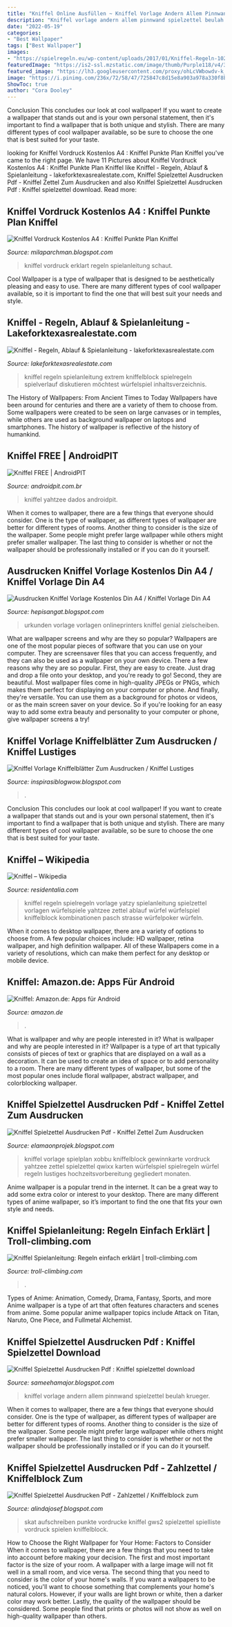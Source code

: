 ```yaml
---
title: "Kniffel Online Ausfüllen ~ Kniffel Vorlage Andern Allem Pinnwand Spielzettel Beulah Krueger"
description: "Kniffel vorlage andern allem pinnwand spielzettel beulah krueger"
date: "2022-05-19"
categories:
- "Best Wallpaper"
tags: ["Best Wallpaper"]
images:
- "https://spielregeln.eu/wp-content/uploads/2017/01/Kniffel-Regeln-1024x821.png"
featuredImage: "https://is2-ssl.mzstatic.com/image/thumb/Purple118/v4/32/52/21/3252210c-d147-c503-6492-2457310e3d3c/mzl.liiadpij.png/480x270bb.jpg"
featured_image: "https://lh3.googleusercontent.com/proxy/ohLcVWbowdv-k_C5Ofe20P-TdFyDrsJOohEZgrX8rRI9hCWKaiFfTb3WK8iIhm7GUT8ILRNycPCT9tSr5nwfoqQkPWKjx9IqpuKTo7R596o-kNb9XTHk-ZyJvMU3ZwsVuMO3ky1u8fs75Fx4D8QeQL8pbyt7MWxM56_3BKV3z9AV=w1200-h630-p-k-no-nu"
image: "https://i.pinimg.com/236x/72/58/47/725847c8d15e8a903a978a330f8baf4f.jpg"
ShowToc: true
author: "Cora Dooley"
---
```



Conclusion
This concludes our look at cool wallpaper! If you want to create a wallpaper that stands out and is your own personal statement, then it's important to find a wallpaper that is both unique and stylish. There are many different types of cool wallpaper available, so be sure to choose the one that is best suited for your taste.

	

		
looking for Kniffel Vordruck Kostenlos A4 : Kniffel Punkte Plan Kniffel you've came to the right page. We have 11 Pictures about Kniffel Vordruck Kostenlos A4 : Kniffel Punkte Plan Kniffel like Kniffel - Regeln, Ablauf &amp; Spielanleitung - lakeforktexasrealestate.com, Kniffel Spielzettel Ausdrucken Pdf - Kniffel Zettel Zum Ausdrucken and also Kniffel Spielzettel Ausdrucken Pdf : Kniffel spielzettel download. Read more:
		
    
## Kniffel Vordruck Kostenlos A4 : Kniffel Punkte Plan Kniffel

<img loading=lazy src="https://i.ebayimg.com/images/g/SjUAAOSwxw1Zty4G/s-l400.jpg" onerror="this.onerror=null;this.src='https://tse3.mm.bing.net/th?id=OIP.V5M1Fz0QMJTn3QW_sGrPxgAAAA&amp;pid=15.1';" alt="Kniffel Vordruck Kostenlos A4 : Kniffel Punkte Plan Kniffel">

_Source: milaparchman.blogspot.com_

>kniffel vordruck erklart regeln spielanleitung schaut. 

	

Cool Wallpaper is a type of wallpaper that is designed to be aesthetically pleasing and easy to use. There are many different types of cool wallpaper available, so it is important to find the one that will best suit your needs and style.

    
## Kniffel - Regeln, Ablauf &amp; Spielanleitung - Lakeforktexasrealestate.com

<img loading=lazy src="https://i1.ytimg.com/vi/pdLtzYl3D74/maxresdefault.jpg" onerror="this.onerror=null;this.src='https://tse3.mm.bing.net/th?id=OIP.wCFE_kqh13bdXC8H2OWSQAHaEK&amp;pid=15.1';" alt="Kniffel - Regeln, Ablauf &amp; Spielanleitung - lakeforktexasrealestate.com">

_Source: lakeforktexasrealestate.com_

>kniffel regeln spielanleitung extrem kniffelblock spielregeln spielverlauf diskutieren möchtest würfelspiel inhaltsverzeichnis. 

	

The History of Wallpapers: From Ancient Times to Today
Wallpapers have been around for centuries and there are a variety of them to choose from. Some wallpapers were created to be seen on large canvases or in temples, while others are used as background wallpaper on laptops and smartphones. The history of wallpaper is reflective of the history of humankind.

    
## Kniffel FREE | AndroidPIT

<img loading=lazy src="https://fscl01.fonpit.de/arss/26/413426.jpg" onerror="this.onerror=null;this.src='https://tse3.mm.bing.net/th?id=OIP.poZPlT9c5flpO0nYGGBKqAHaMW&amp;pid=15.1';" alt="Kniffel FREE | AndroidPIT">

_Source: androidpit.com.br_

>kniffel yahtzee dados androidpit. 

	

When it comes to wallpaper, there are a few things that everyone should consider. One is the type of wallpaper, as different types of wallpaper are better for different types of rooms. Another thing to consider is the size of the wallpaper. Some people might prefer large wallpaper while others might prefer smaller wallpaper. The last thing to consider is whether or not the wallpaper should be professionally installed or if you can do it yourself.

    
## Ausdrucken Kniffel Vorlage Kostenlos Din A4 / Kniffel Vorlage Din A4

<img loading=lazy src="https://www.onlineprinters.de/$WS/diedruckerei/shopdata/web/images/main_DE/lp_certificate_samples/Urk25-dina5.jpg" onerror="this.onerror=null;this.src='https://tse4.mm.bing.net/th?id=OIP.T7mD_WnPbHoJkDM-lyEB-wAAAA&amp;pid=15.1';" alt="Ausdrucken Kniffel Vorlage Kostenlos Din A4 / Kniffel Vorlage Din A4">

_Source: hepisangat.blogspot.com_

>urkunden vorlage vorlagen onlineprinters kniffel genial zielscheiben. 

	

What are wallpaper screens and why are they so popular?
Wallpapers are one of the most popular pieces of software that you can use on your computer. They are screensaver files that you can access frequently, and they can also be used as a wallpaper on your own device. There a few reasons why they are so popular. First, they are easy to create. Just drag and drop a file onto your desktop, and you're ready to go! Second, they are beautiful. Most wallpaper files come in high-quality JPEGs or PNGs, which makes them perfect for displaying on your computer or phone. And finally, they're versatile. You can use them as a background for photos or videos, or as the main screen saver on your device. So if you're looking for an easy way to add some extra beauty and personality to your computer or phone, give wallpaper screens a try!

    
## Kniffel Vorlage Kniffelblätter Zum Ausdrucken / Kniffel Lustiges

<img loading=lazy src="https://is2-ssl.mzstatic.com/image/thumb/Purple118/v4/32/52/21/3252210c-d147-c503-6492-2457310e3d3c/mzl.liiadpij.png/480x270bb.jpg" onerror="this.onerror=null;this.src='https://tse4.mm.bing.net/th?id=OIP.V7p8_WynUyNGDpwVI8grEwHaEK&amp;pid=15.1';" alt="Kniffel Vorlage Kniffelblätter Zum Ausdrucken / Kniffel Lustiges">

_Source: inspirasiblogwow.blogspot.com_

>. 

	

Conclusion
This concludes our look at cool wallpaper! If you want to create a wallpaper that stands out and is your own personal statement, then it's important to find a wallpaper that is both unique and stylish. There are many different types of cool wallpaper available, so be sure to choose the one that is best suited for your taste.

    
## Kniffel – Wikipedia

<img loading=lazy src="https://spielregeln.eu/wp-content/uploads/2017/01/Kniffel-Regeln-1024x821.png" onerror="this.onerror=null;this.src='https://tse2.mm.bing.net/th?id=OIP.stWRRES5u-8LSwpfXkJb3gHaF8&amp;pid=15.1';" alt="Kniffel – Wikipedia">

_Source: residentalia.com_

>kniffel regeln spielregeln vorlage yatzy spielanleitung spielzettel vorlagen würfelspiele yahtzee zettel ablauf würfel würfelspiel kniffelblock kombinationen pasch strasse würfelpoker würfeln. 

	

When it comes to desktop wallpaper, there are a variety of options to choose from. A few popular choices include: HD wallpaper, retina wallpaper, and high definition wallpaper. All of these Wallpapers come in a variety of resolutions, which can make them perfect for any desktop or mobile device. 

    
## Kniffel: Amazon.de: Apps Für Android

<img loading=lazy src="https://images-eu.ssl-images-amazon.com/images/I/9193WubgcqL.png" onerror="this.onerror=null;this.src='https://tse4.mm.bing.net/th?id=OIP.VIhzxEOk3PLmvkNH_ZX6GQHaDn&amp;pid=15.1';" alt="Kniffel: Amazon.de: Apps für Android">

_Source: amazon.de_

>. 

	

What is wallpaper and why are people interested in it?
What is wallpaper and why are people interested in it?
Wallpaper is a type of art that typically consists of pieces of text or graphics that are displayed on a wall as a decoration. It can be used to create an idea of space or to add personality to a room. There are many different types of wallpaper, but some of the most popular ones include floral wallpaper, abstract wallpaper, and colorblocking wallpaper.

    
## Kniffel Spielzettel Ausdrucken Pdf - Kniffel Zettel Zum Ausdrucken

<img loading=lazy src="https://i.pinimg.com/236x/72/58/47/725847c8d15e8a903a978a330f8baf4f.jpg" onerror="this.onerror=null;this.src='https://tse4.mm.bing.net/th?id=OIP.kt6gYMnxSA7jX35BEVbjjgAAAA&amp;pid=15.1';" alt="Kniffel Spielzettel Ausdrucken Pdf - Kniffel Zettel Zum Ausdrucken">

_Source: elamaonprojek.blogspot.com_

>kniffel vorlage spielplan xobbu kniffelblock gewinnkarte vordruck yahtzee zettel spielzettel qwixx karten würfelspiel spielregeln würfel regeln lustiges hochzeitsvorbereitung gegliedert monaten. 

	

Anime wallpaper is a popular trend in the internet. It can be a great way to add some extra color or interest to your desktop. There are many different types of anime wallpaper, so it’s important to find the one that fits your own style and needs.

    
## Kniffel Spielanleitung: Regeln Einfach Erklärt | Troll-climbing.com

<img loading=lazy src="http://www.stylejournal.de/wp-content/uploads/2014/11/kniffel-regeln-anleitung-und-online-spielen-700x400.jpg" onerror="this.onerror=null;this.src='https://tse4.mm.bing.net/th?id=OIP.HBxPQInNqrQ6rQMjuZriVwHaEO&amp;pid=15.1';" alt="Kniffel Spielanleitung: Regeln einfach erklärt | troll-climbing.com">

_Source: troll-climbing.com_

>. 

	

Types of Anime: Animation, Comedy, Drama, Fantasy, Sports, and more
Anime wallpaper is a type of art that often features characters and scenes from anime. Some popular anime wallpaper topics include Attack on Titan, Naruto, One Piece, and Fullmetal Alchemist.

    
## Kniffel Spielzettel Ausdrucken Pdf : Kniffel Spielzettel Download

<img loading=lazy src="https://lh3.googleusercontent.com/proxy/ohLcVWbowdv-k_C5Ofe20P-TdFyDrsJOohEZgrX8rRI9hCWKaiFfTb3WK8iIhm7GUT8ILRNycPCT9tSr5nwfoqQkPWKjx9IqpuKTo7R596o-kNb9XTHk-ZyJvMU3ZwsVuMO3ky1u8fs75Fx4D8QeQL8pbyt7MWxM56_3BKV3z9AV=w1200-h630-p-k-no-nu" onerror="this.onerror=null;this.src='https://tse2.mm.bing.net/th?id=OIP.9iXhhhAlqypu4h45sirnJwAAAA&amp;pid=15.1';" alt="Kniffel Spielzettel Ausdrucken Pdf : Kniffel spielzettel download">

_Source: sameehamajor.blogspot.com_

>kniffel vorlage andern allem pinnwand spielzettel beulah krueger. 

	

When it comes to wallpaper, there are a few things that everyone should consider. One is the type of wallpaper, as different types of wallpaper are better for different types of rooms. Another thing to consider is the size of the wallpaper. Some people might prefer large wallpaper while others might prefer smaller wallpaper. The last thing to consider is whether or not the wallpaper should be professionally installed or if you can do it yourself.

    
## Kniffel Spielzettel Ausdrucken Pdf - Zahlzettel / Kniffelblock Zum

<img loading=lazy src="https://gws2.de/px/prev_skatvorlage.jpg" onerror="this.onerror=null;this.src='https://tse1.mm.bing.net/th?id=OIP.owB9oFQB_SXxUd12rhs7hQAAAA&amp;pid=15.1';" alt="Kniffel Spielzettel Ausdrucken Pdf - Zahlzettel / Kniffelblock zum">

_Source: alindajosef.blogspot.com_

>skat aufschreiben punkte vordrucke kniffel gws2 spielzettel spielliste vordruck spielen kniffelblock. 

	

How to Choose the Right Wallpaper for Your Home: Factors to Consider
When it comes to wallpaper, there are a few things that you need to take into account before making your decision. The first and most important factor is the size of your room. A wallpaper with a large image will not fit well in a small room, and vice versa. 
The second thing that you need to consider is the color of your home's walls. If you want a wallpapers to be noticed, you'll want to choose something that complements your home's natural colors. However, if your walls are light brown or white, then a darker color may work better. 
Lastly, the quality of the wallpaper should be considered. Some people find that prints or photos will not show as well on high-quality wallpaper than others.


